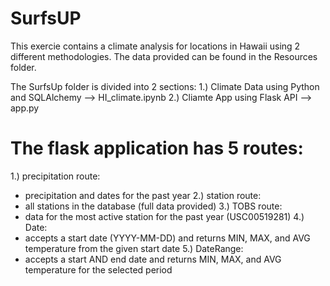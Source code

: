 # SurfsUP

This exercie contains a climate analysis for locations in Hawaii using 2 different methodologies.
The data provided can be found in the Resources folder.

The SurfsUp folder is divided into 2 sections:
1.) Climate Data using Python and SQLAlchemy --> HI_climate.ipynb
2.) Cliamte App using Flask API --> app.py

# The flask application has 5 routes:
1.) precipitation route:  
-  precipitation and dates for the past year
2.) station route:  
-  all stations in the database (full data provided)
3.) TOBS route:  
-  data for the most active station for the past year (USC00519281)
4.) Date:  
-  accepts a start date (YYYY-MM-DD) and returns MIN, MAX, and AVG temperature from the given start date
5.) DateRange:  
-  accepts a start AND end date and returns MIN, MAX, and AVG temperature for the selected period